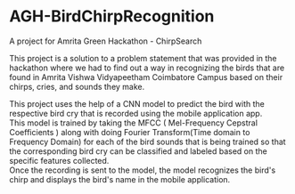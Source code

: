 # AGH-BirdChirpRecognition
A project for Amrita Green Hackathon - ChirpSearch  
  
This project is a solution to a problem statement that was provided in the hackathon where we had to find out a way in recognizing the birds that are found in Amrita Vishwa Vidyapeetham Coimbatore Campus based on their chirps, cries, and sounds they make.  

This project uses the help of a CNN model to predict the bird with the respective bird cry that is recorded using the mobile application app.  
This model is trained by taking the MFCC ( Mel-Frequency Cepstral Coefficients ) along with doing Fourier Transform(Time domain to Frequency Domain) for each of the bird sounds that is being trained so that the corresponding bird cry can be classified and labeled based on the specific features collected.  
Once the recording is sent to the model, the model recognizes the bird's chirp and displays the bird's name in the mobile application. 
